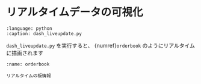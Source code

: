 # リアルタイムデータの可視化

```{literalinclude} ./code/dash_liveupdate.py
:language: python
:caption: dash_liveupdate.py
```

`dash_liveupdate.py` を実行すると、 {numref}`orderbook` のようにリアルタイムに描画されます

```{figure} ./resources/orderbook.gif
:name: orderbook

リアルタイムの板情報
```
